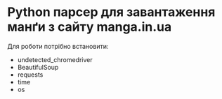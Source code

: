 # Python парсер для завантаження манґи з сайту manga.in.ua
Для роботи потрібно встановити: 
* undetected_chromedriver
* BeautifulSoup
* requests
* time
* os
